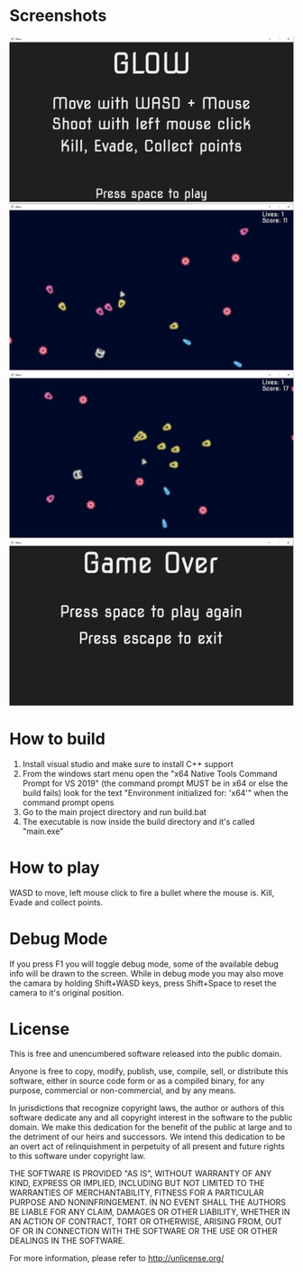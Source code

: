 # Screenshots

![Main Menu](./screenshots/MainMenu.png)
![Main Menu](./screenshots/Game1.png)
![Main Menu](./screenshots/Game2.png)
![Main Menu](./screenshots/GameOver.png)

# How to build

1. Install visual studio and make sure to install C++ support
2. From the windows start menu open the "x64 Native Tools Command Prompt for VS 2019" (the command prompt MUST be in x64 or else the build fails) look for the text "Environment initialized for: 'x64'" when the command prompt opens
3. Go to the main project directory and run build.bat
4. The executable is now inside the build directory and it's called "main.exe"

# How to play

WASD to move, left mouse click to fire a bullet where the mouse is. Kill, Evade and collect points.

# Debug Mode

If you press F1 you will toggle debug mode, some of the available
debug info will be drawn to the screen. While in debug mode you may
also move the camara by holding Shift+WASD keys, press Shift+Space to
reset the camera to it's original position.

# License

This is free and unencumbered software released into the public domain.

Anyone is free to copy, modify, publish, use, compile, sell, or
distribute this software, either in source code form or as a compiled
binary, for any purpose, commercial or non-commercial, and by any
means.

In jurisdictions that recognize copyright laws, the author or authors
of this software dedicate any and all copyright interest in the
software to the public domain. We make this dedication for the benefit
of the public at large and to the detriment of our heirs and
successors. We intend this dedication to be an overt act of
relinquishment in perpetuity of all present and future rights to this
software under copyright law.

THE SOFTWARE IS PROVIDED "AS IS", WITHOUT WARRANTY OF ANY KIND,
EXPRESS OR IMPLIED, INCLUDING BUT NOT LIMITED TO THE WARRANTIES OF
MERCHANTABILITY, FITNESS FOR A PARTICULAR PURPOSE AND NONINFRINGEMENT.
IN NO EVENT SHALL THE AUTHORS BE LIABLE FOR ANY CLAIM, DAMAGES OR
OTHER LIABILITY, WHETHER IN AN ACTION OF CONTRACT, TORT OR OTHERWISE,
ARISING FROM, OUT OF OR IN CONNECTION WITH THE SOFTWARE OR THE USE OR
OTHER DEALINGS IN THE SOFTWARE.

For more information, please refer to <http://unlicense.org/>
